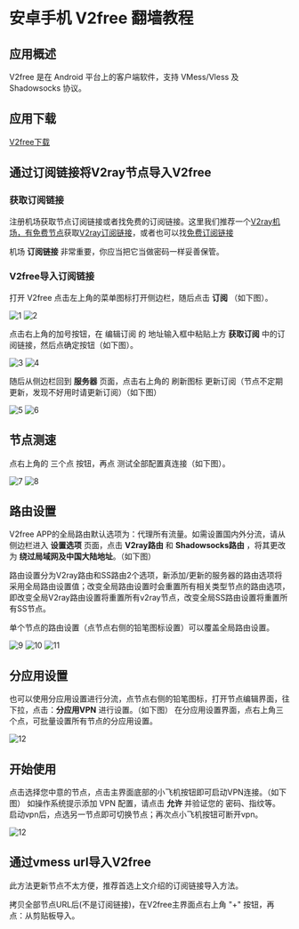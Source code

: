 # 安卓手机 V2free 翻墙教程

## 应用概述

V2free 是在 Android 平台上的客户端软件，支持 VMess/Vless 及 Shadowsocks 协议。

## 应用下载

[V2free下载](https://v2free.org/ssr-download/v2free.apk ':ignore')

## 通过订阅链接将V2ray节点导入V2free

### 获取订阅链接

注册机场获取节点订阅链接或者找免费的订阅链接。这里我们推荐一个[V2ray机场，有免费节点](https://github.com/bannedbook/fanqiang/wiki/V2ray%E6%9C%BA%E5%9C%BA)获取[V2ray订阅链接](https://w1.v2dns.xyz/auth/register?code=cd79)，或者也可以找[免费订阅链接](https://w1.v2dns.xyz/auth/register?code=cd79)

机场 **订阅链接** 非常重要，你应当把它当做密码一样妥善保管。

### V2free导入订阅链接

打开 V2free 点击左上角的菜单图标打开侧边栏，随后点击 **订阅** （如下图）。

![1](https://v2free.org/docs/SSPanel/Android/images/v2free1.png)
![2](https://v2free.org/docs/SSPanel/Android/images/v2free2.png)

点击右上角的加号按钮，在 编辑订阅 的 地址输入框中粘贴上方 **获取订阅** 中的订阅链接，然后点确定按钮（如下图）。

![3](https://v2free.org/docs/SSPanel/Android/images/v2free3.png)
![4](https://v2free.org/docs/SSPanel/Android/images/v2free4.png)

随后从侧边栏回到 **服务器** 页面，点击右上角的 刷新图标 更新订阅（节点不定期更新，发现不好用时请更新订阅）（如下图）

![5](https://v2free.org/docs/SSPanel/Android/images/v2free5.png)
![6](https://v2free.org/docs/SSPanel/Android/images/v2free6.png)

## 节点测速

点右上角的 三个点 按钮，再点 测试全部配置真连接（如下图）。

![7](https://v2free.org/docs/SSPanel/Android/images/v2free7.png)
![8](https://v2free.org/docs/SSPanel/Android/images/v2free8.png)

## 路由设置
V2free APP的全局路由默认选项为：代理所有流量。如需设置国内外分流，请从侧边栏进入 **设置选项** 页面，点击 **V2ray路由** 和 **Shadowsocks路由** ，将其更改为 **绕过局域网及中国大陆地址**。（如下图）

路由设置分为V2ray路由和SS路由2个选项，新添加/更新的服务器的路由选项将采用全局路由设置值；改变全局路由设置时会重置所有相关类型节点的路由选项，即改变全局V2ray路由设置将重置所有v2ray节点，改变全局SS路由设置将重置所有SS节点。 

单个节点的路由设置（点节点右侧的铅笔图标设置）可以覆盖全局路由设置。

![9](https://v2free.org/docs/SSPanel/Android/images/v2free9.png)
![10](https://v2free.org/docs/SSPanel/Android/images/v2free10.png)
![11](https://v2free.org/docs/SSPanel/Android/images/v2free11.png)

## 分应用设置
也可以使用分应用设置进行分流，点节点右侧的铅笔图标，打开节点编辑界面，往下拉，点击：**分应用VPN** 进行设置。（如下图）
在分应用设置界面，点右上角三个点，可批量设置所有节点的分应用设置。

![12](https://v2free.org/docs/SSPanel/Android/images/v2free12.png)

## 开始使用

点击选择您中意的节点，点击主界面底部的小飞机按钮即可启动VPN连接。（如下图）
如操作系统提示添加 VPN 配置，请点击 **允许** 并验证您的 密码、指纹等。
启动vpn后，点选另一节点即可切换节点；再次点小飞机按钮可断开vpn。

![12](https://v2free.org/docs/SSPanel/Android/images/v2free13.png)

## 通过vmess url导入V2free

此方法更新节点不太方便，推荐首选上文介绍的订阅链接导入方法。

拷贝全部节点URL后(不是订阅链接)，在V2free主界面点右上角 "+" 按钮，再点：从剪贴板导入。
